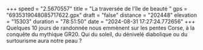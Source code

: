 +++
speed = "2.5670557"
title = "La traversée de l'île de beauté "
gps = "6935319048085717622.gpx"
draft = "false"
distance = "202448"
elevation = "15303"
duration = "78:51:50"
date = "2024-08-31 17:27:24.772656"
+++
Quelques 10 jours de randonnée nous emmènent sur les pentes Corse, à la conquête du mythique GR20. Qui du soleil, du dénivelé diabolique ou du surtourisme aura notre peau ?
